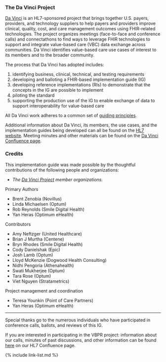 ### The Da Vinci Project

[Da Vinci](https://www.hl7.org/about/davinci/index.cfm) is an HL7-sponsored project that brings together U.S. payers, providers, and technology suppliers to help payers and providers improve clinical, quality, cost, and care management outcomes using FHIR-related technologies. The project organizes meetings (face-to-face and conference calls) and connectathons to find ways to leverage FHIR technologies to support and integrate value-based care (VBC) data exchange across communities. Da Vinci identifies value-based care use cases of interest to its members and to the broader community.

The process that Da Vinci has adopted includes:

1. identifying business, clinical, technical, and testing requirements
2. developing and balloting a FHIR-based implementation guide (IG)
3. developing reference implementations (RIs) to demonstrate that the concepts in the IG are possible to implement
4. piloting the standard
5. supporting the production use of the IG to enable exchange of data to support interoperability for value-based care

All Da Vinci work adheres to a common set of [guiding principles](https://hl7.org/fhir/us/davinci-hrex/davinci-guiding-principles.html).

Additional information about Da Vinci, its members, the use cases, and the implementation guides being developed can all be found on the [HL7 website](http://www.hl7.org/about/davinci). Meeting minutes and other materials can be found on the [Da Vinci Confluence page](https://confluence.hl7.org/display/DVP).


### Credits

This implementation guide was made possible by the thoughtful contributions of the following people and organizations:

- *The [Da Vinci Project](http://www.hl7.org/about/davinci/index.cfm?ref=common) member organizations.*

Primary Authors
- Brent Zenobia (Novillus)
- Linda Michaelsen (Optum)
- Rob Reynolds (Smile Digital Health)
- Yan Heras (Optimum eHealth)

Contributors
- Amy Neftzger (United Healthcare)
- Brian J Murtha (Centene)
- Bryn Rhodes (Smile Digital Health)
- Cody Danielshak (Epic)
- Josh Lamb (Optum)
- Lloyd McKenzie (Dogwood Health Consulting)
- Nidhi Pengoria (Athenahealth)
- Swati Mukherjee (Optum)
- Tara Rose (Optum)
- Viet Nguyen (Stratametrics)

Project management and coordination
- Teresa Younkin (Point of Care Partners)
- Yan Heras (Optimum eHealth)

---

Special thanks go to the numerous individuals who have participated in conference calls, ballots, and reviews of this IG.

If you are interested in participating in the VBPR project: information about our calls, minutes of past discussions, and other information can be found [here](https://confluence.hl7.org/pages/viewpage.action?pageId=104582473) on our HL7 Confluence page.

{% include link-list.md %}
